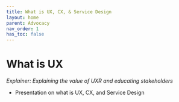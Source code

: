 ```yaml
---
title: What is UX, CX, & Service Design
layout: home
parent: Advocacy
nav_order: 1
has_toc: false
---
```


# What is UX
_Explainer: Explaining the value of UXR and educating stakeholders_
* Presentation on what is UX, CX, and Service Design 
